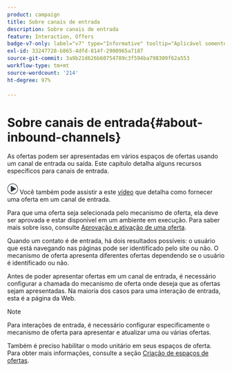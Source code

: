```yaml
---
product: campaign
title: Sobre canais de entrada
description: Sobre canais de entrada
feature: Interaction, Offers
badge-v7-only: label="v7" type="Informative" tooltip="Aplicável somente ao Campaign Classic v7"
exl-id: 33247728-b865-4dfd-814f-2900965a7187
source-git-commit: 3a9b21d626b60754789c3f594ba798309f62a553
workflow-type: tm+mt
source-wordcount: '214'
ht-degree: 97%

---
```


# Sobre canais de entrada{#about-inbound-channels}



As ofertas podem ser apresentadas em vários espaços de ofertas usando um canal de entrada ou saída. Este capítulo detalha alguns recursos específicos para canais de entrada.

![](assets/do-not-localize/how-to-video.png) Você também pode assistir a este [vídeo](https://helpx.adobe.com/campaign/classic/how-to/deliver-an-offer-on-inbound-channel-in-acv6.html) que detalha como fornecer uma oferta em um canal de entrada.

Para que uma oferta seja selecionada pelo mecanismo de oferta, ela deve ser aprovada e estar disponível em um ambiente em execução. Para saber mais sobre isso, consulte [Aprovação e ativação de uma oferta](../../interaction/using/approving-and-activating-an-offer.md).

Quando um contato é de entrada, há dois resultados possíveis: o usuário que está navegando nas páginas pode ser identificado pelo site ou não. O mecanismo de oferta apresenta diferentes ofertas dependendo se o usuário é identificado ou não.

Antes de poder apresentar ofertas em um canal de entrada, é necessário configurar a chamada do mecanismo de oferta onde deseja que as ofertas sejam apresentadas. Na maioria dos casos para uma interação de entrada, esta é a página da Web.

>[!NOTE]
>
>Para interações de entrada, é necessário configurar especificamente o mecanismo de oferta para apresentar e atualizar uma ou várias ofertas.
>
>Também é preciso habilitar o modo unitário em seus espaços de oferta. Para obter mais informações, consulte a seção [Criação de espaços de ofertas](../../interaction/using/creating-offer-spaces.md).
